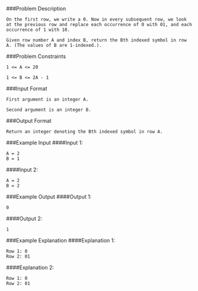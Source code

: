 ###Problem Description
```
On the first row, we write a 0. Now in every subsequent row, we look at the previous row and replace each occurrence of 0 with 01, and each occurrence of 1 with 10.

Given row number A and index B, return the Bth indexed symbol in row A. (The values of B are 1-indexed.).
```


###Problem Constraints
```
1 <= A <= 20

1 <= B <= 2A - 1
```


###Input Format
```
First argument is an integer A.

Second argument is an integer B.
```


###Output Format
```
Return an integer denoting the Bth indexed symbol in row A.
```


###Example Input
####Input 1:

```
A = 2
B = 1
```
####Input 2:

```
A = 2
B = 2
```

###Example Output
####Output 1:

```
0
```
####Output 2:

```
1
```


###Example Explanation
####Explanation 1:

```
Row 1: 0
Row 2: 01
```
####Explanation 2:

```
Row 1: 0
Row 2: 01
```